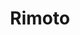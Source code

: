 ---
title: "Rimoto"
description: "A tool to control your computer with phone."
github: "https://github.com/vivekascoder/rimoto"
live: "https://rimoto.divcorn.com"
image: "/rimoto.png"
achievement: "Best Hardware Hack presented by Digi-Key at MLH Hacktoon."

---